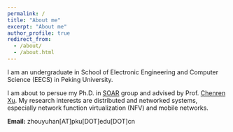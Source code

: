 ```yaml
---
permalink: /
title: "About me"
excerpt: "About me"
author_profile: true
redirect_from: 
  - /about/
  - /about.html
---
```


I am an undergraduate in School of Electronic Engineering and Computer Science (EECS) in Peking University. 

I am about to persue my Ph.D. in [SOAR](https://soar.group/) group and advised by Prof. [Chenren Xu](https://soar.group/chenren/). My research interests are distributed and networked systems, especially network function virtualization (NFV) and mobile networks.

__Email:__ zhouyuhan[AT]pku[DOT]edu[DOT]cn
